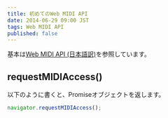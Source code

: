```yaml
---
title: 初めてのWeb MIDI API
date: 2014-06-29 09:00 JST
tags: Web MIDI API
published: false
---
```


基本は[Web MIDI API (日本語訳)](http://g200kg.github.io/web-midi-api-ja/#requestmidiaccess)を参照しています。

## requestMIDIAccess()

以下のように書くと、Promiseオブジェクトを返します。

```javascript
navigator.requestMIDIAccess();
```